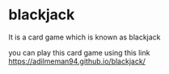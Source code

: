 # blackjack
It is a card game which is known as blackjack

you can play this card game using this link https://adilmeman94.github.io/blackjack/

